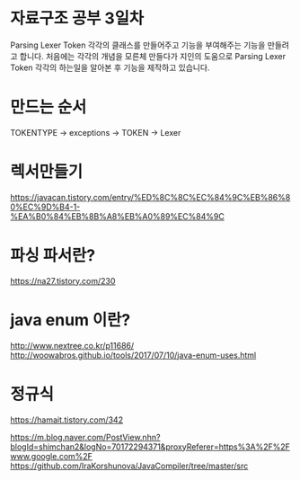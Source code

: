 # 자료구조 공부 3일차

Parsing Lexer Token 각각의 클래스를 만들어주고 기능을 부여해주는 기능을 만들려고 합니다.
처음에는 각각의 개념을 모른체 만들다가 지인의 도움으로 Parsing Lexer Token 각각의 하는일을
알아본 후 기능을 제작하고 있습니다.

# 만드는 순서

TOKENTYPE -> exceptions -> TOKEN -> Lexer

# 렉서만들기

https://javacan.tistory.com/entry/%ED%8C%8C%EC%84%9C%EB%86%80%EC%9D%B4-1-%EA%B0%84%EB%8B%A8%EB%A0%89%EC%84%9C

# 파싱 파서란?

https://na27.tistory.com/230

# java enum 이란?

http://www.nextree.co.kr/p11686/
http://woowabros.github.io/tools/2017/07/10/java-enum-uses.html

# 정규식
https://hamait.tistory.com/342

https://m.blog.naver.com/PostView.nhn?blogId=shimchan2&logNo=70172294371&proxyReferer=https%3A%2F%2Fwww.google.com%2F
			https://github.com/IraKorshunova/JavaCompiler/tree/master/src